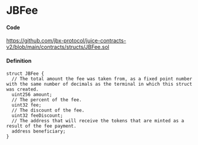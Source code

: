 # JBFee

#### Code

https://github.com/jbx-protocol/juice-contracts-v2/blob/main/contracts/structs/JBFee.sol

#### Definition

```
struct JBFee {
  // The total amount the fee was taken from, as a fixed point number with the same number of decimals as the terminal in which this struct was created.
  uint256 amount;
  // The percent of the fee.
  uint32 fee;
  // The discount of the fee.
  uint32 feeDiscount;
  // The address that will receive the tokens that are minted as a result of the fee payment.
  address beneficiary;
}
```
